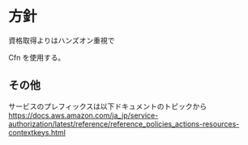 # 方針

資格取得よりはハンズオン重視で

Cfn を使用する。

## その他

サービスのプレフィックスは以下ドキュメントのトピックから
https://docs.aws.amazon.com/ja_jp/service-authorization/latest/reference/reference_policies_actions-resources-contextkeys.html
